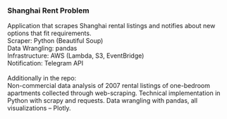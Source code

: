 ### Shanghai Rent Problem

Application that scrapes Shanghai rental listings and notifies about new options that fit requirements. <br>
Scraper: Python (Beautiful Soup) <br>
Data Wrangling: pandas <br>
Infrastructure: AWS (Lambda, S3, EventBridge) <br>
Notification: Telegram API <br>
<br>
Additionally in the repo: <br>
Non-commercial data analysis of 2007 rental listings of one-bedroom apartments collected through web-scraping. Technical implementation in Python with scrapy and requests. Data wrangling with pandas, all visualizations – Plotly.

